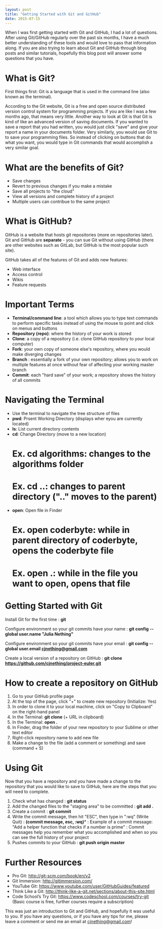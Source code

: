 ```yaml
---
layout: post
title: "Getting Started with Git and GitHub"
date: 2015-07-15
---
```


When I was first getting started with Git and GitHub, I had a lot of questions. After using Git/GitHub regularly over the past six months, I have a much better understanding of these tools and would love to pass that information along. If you are also trying to learn about Git and GitHub through blog posts and similar tutorials, hopefully this blog post will answer some questions that you have.


# What is Git? 
First things first: Git is a language that is used in the command line (also known as the terminal).

According to the Git website, Git is a free and open source distributed version control system for programming projects. If you are like I was a few months ago, that means very little. Another way to look at Git is that Git is kind of like an advanced version of saving documents. If you wanted to save a report that you had written, you would just click "save" and give your report a name in your documents folder. Very similarly, you would use Git to to save your programming files. So instead of clicking on buttons that do what you want, you would type in Git commands that would accomplish a very similar goal.


# What are the benefits of Git?
- Save changes
- Revert to previous changes if you make a mistake
- Save all projects to "the cloud"
- View all versions and complete history of a project
- Multiple users can contribue to the same project


# What is GitHub?
GitHub is a website that hosts git repositories (more on repositories later). Git and GitHub are **separate** - you can sue Git without using GitHub (there are other websites such as GitLab, but GitHub is the most popular such site).

GitHub takes all of the features of Git and adds new features: 
- Web interface
- Access control
- Wikis
- Feature requests


# Important Terms
- **Terminal/command line**: a tool which allows you to type text commands to perform specific tasks instead of using the mouse to point and click on menus and buttons
- **Repository (repo)**: where the history of your work is stored
- **Clone**: a copy of a repository (i.e. clone GitHub repository to your local computer)
- **Fork**: your own copy of someone else's repository, where you would make diverging changes
- **Branch** : essentially a fork of your own repository; allows you to work on multiple features at once without fear of affecting your working master branch
- **Commit**: each "hard save" of your work; a repository shows the history of all commits

# Navigating the Terminal
- Use the terminal to navigate the tree structure of files
- **pwd**: Prsent Working Directory (displays wher eyou are currently located)
- **ls**: List current directory contents
- **cd**: Change Directory (move to a new location)
  # Ex. **cd algorithms**: changes to the algorithms folder
  # Ex. **cd ..**: changes to parent directory (".." moves to the parent) 
- **open**: Open file in Finder
  # Ex. **open coderbyte**: while in parent directory of coderbyte, opens the coderbyte file
  # Ex. **open .**: while in the file you want to open, opens that file

# Getting Started with Git

Install Git for the first time
: **git**

Configure environment so your git commits have your name
: **git config --global user.name "Julia Nething"**

Configure environment so your git commits have your email
: **git config --global user.email cjnething@gmail.com**

Create a local version of a repository on GitHub
: **git clone https://github.com/cjnething/project-euler.git**


# How to create a repository on GitHub
1. Go to your GitHub profile page
2. At the top of the page, click "+" to create new repository (Initialize: Yes)
3. In order to clone it to your local machine, click on "Copy to Clipboard" on the right-hand panel
4. In the Terminal: **git clone** (+ URL in clipboard)
5. In the Terminal: **open .**
6. In Finder, drag the folder of your new repository to your Sublime or other text editor
7. Right-click repository name to add new file
8. Make a change to the file (add a comment or something) and save (command + S)

# Using Git
Now that you have a repository and you have made a change to the repository that you would like to save to GitHub, here are the steps that you will need to complete.

1. Check what has changed
: **git status**
2. Add the changed files to the "staging area" to be committed
: **git add .**
3. Create a commit
: **git commit**
4. Write the commit message, then hit "ESC", then type in ":wq" (Write Quit)
: **(commit message, esc, :wq)***
: Example of a commit message: "Add a helper function that checks if a number is prime"
: Commit messages help you remember what you accomplished and when so you can see the full history of your project
5. Pushes commits to your GitHub
: **git push origin master**


# Further Resources
- Pro Git: http://git-scm.com/book/en/v2 
- Git Immersion: http://gitimmersion.com/ 
- YouTube Git: https://www.youtube.com/user/GitHubGuides/featured 
- Think Like a Git: http://think-like-a-git.net/sections/about-this-site.html
- Code School’s Try Git: https://www.codeschool.com/courses/try-git (Basic course is free, further courses require a subscription)


This was just an introduction to Git and GitHub, and hopefully it was useful to you. If you have any questions, or if you have any tips for me, please leave a comment or send me an email at cjnething@gmail.com!
